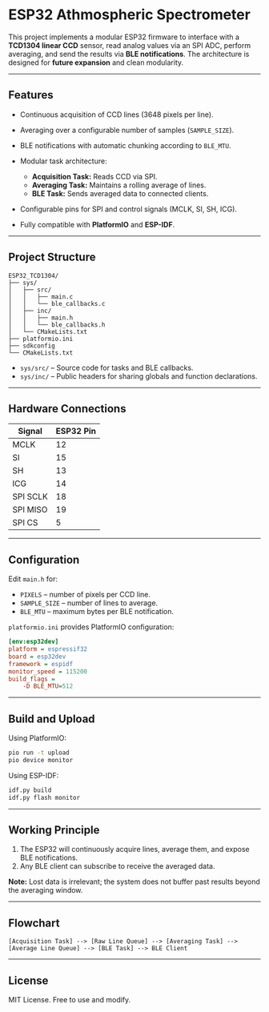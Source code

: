 # ESP32 Athmospheric Spectrometer

This project implements a modular ESP32 firmware to interface with a **TCD1304 linear CCD** sensor, read analog values via an SPI ADC, perform averaging, and send the results via **BLE notifications**. The architecture is designed for **future expansion** and clean modularity.

---

## **Features**

* Continuous acquisition of CCD lines (3648 pixels per line).
* Averaging over a configurable number of samples (`SAMPLE_SIZE`).
* BLE notifications with automatic chunking according to `BLE_MTU`.
* Modular task architecture:

  * **Acquisition Task:** Reads CCD via SPI.
  * **Averaging Task:** Maintains a rolling average of lines.
  * **BLE Task:** Sends averaged data to connected clients.
* Configurable pins for SPI and control signals (MCLK, SI, SH, ICG).
* Fully compatible with **PlatformIO** and **ESP-IDF**.

---

## **Project Structure**

```
ESP32_TCD1304/
├── sys/
│   ├── src/
│   │   ├── main.c
│   │   └── ble_callbacks.c
│   ├── inc/
│   │   ├── main.h
│   │   └── ble_callbacks.h
│   └── CMakeLists.txt
├── platformio.ini
├── sdkconfig
└── CMakeLists.txt
```

* `sys/src/` – Source code for tasks and BLE callbacks.
* `sys/inc/` – Public headers for sharing globals and function declarations.

---

## **Hardware Connections**

| Signal   | ESP32 Pin |
| -------- | --------- |
| MCLK     | 12        |
| SI       | 15        |
| SH       | 13        |
| ICG      | 14        |
| SPI SCLK | 18        |
| SPI MISO | 19        |
| SPI CS   | 5         |

---

## **Configuration**

Edit `main.h` for:

* `PIXELS` – number of pixels per CCD line.
* `SAMPLE_SIZE` – number of lines to average.
* `BLE_MTU` – maximum bytes per BLE notification.

`platformio.ini` provides PlatformIO configuration:

```ini
[env:esp32dev]
platform = espressif32
board = esp32dev
framework = espidf
monitor_speed = 115200
build_flags =
    -D BLE_MTU=512
```

---

## **Build and Upload**

Using PlatformIO:

```bash
pio run -t upload
pio device monitor
```

Using ESP-IDF:

```bash
idf.py build
idf.py flash monitor
```

---

## **Working Principle**

1. The ESP32 will continuously acquire lines, average them, and expose BLE notifications.
2. Any BLE client can subscribe to receive the averaged data.

**Note:** Lost data is irrelevant; the system does not buffer past results beyond the averaging window.

---

## **Flowchart**

```
[Acquisition Task] --> [Raw Line Queue] --> [Averaging Task] --> [Average Line Queue] --> [BLE Task] --> BLE Client
```

---

## **License**

MIT License. Free to use and modify.
